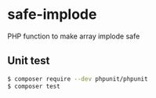 # safe-implode
PHP function to make array implode safe

## Unit test
```bash
$ composer require --dev phpunit/phpunit
$ composer test
```
